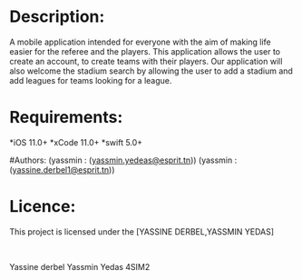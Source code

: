 
# Description:

<p>A mobile application intended for everyone with the aim of making life easier for the referee and the players. This application allows the user to create an account, to create teams with their players. Our application will also welcome the stadium search by allowing the user to add a stadium and add leagues for teams looking for a league.</p>

# Requirements:

*iOS 11.0+
*xCode 11.0+
*swift 5.0+

#Authors:
(yassmin : (yassmin.yedeas@esprit.tn))
(yassmin : (yassine.derbel1@esprit.tn))

# Licence:

<p> This project is licensed under the [YASSINE DERBEL,YASSMIN YEDAS] </p>

<br>

Yassine derbel Yassmin Yedas 4SIM2
